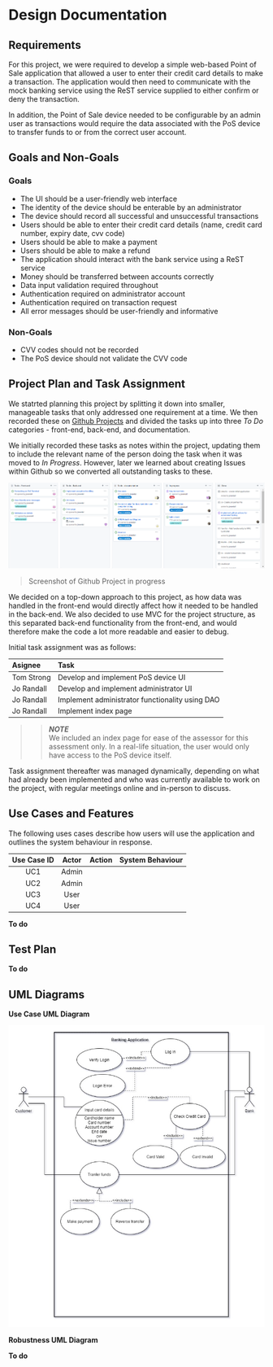 # Design Documentation

## Requirements
For this project, we were required to develop a simple web-based Point of Sale application that allowed a user to enter their credit card details to make a transaction. The application would then need to communicate with the mock banking service using the ReST service supplied to either confirm or deny the transaction.

In addition, the Point of Sale device needed to be configurable by an admin user as transactions would require the data associated with the PoS device to transfer funds to or from the correct user account.

## Goals and Non-Goals

### **Goals**

- The UI should be a user-friendly web interface
- The identity of the device should be enterable by an administrator
- The device should record all successful and unsuccessful transactions
- Users should be able to enter their credit card details (name, credit card number, expiry date, cvv code)
- Users should be able to make a payment
- Users should be able to make a refund
- The application should interact with the bank service using a ReST service
- Money should be transferred between accounts correctly
- Data input validation required throughout
- Authentication required on administrator account
- Authentication required on transaction request
- All error messages should be user-friendly and informative

### **Non-Goals**

- CVV codes should not be recorded
- The PoS device should not validate the CVV code

## Project Plan and Task Assignment

We statrted planning this project by splitting it down into smaller, manageable tasks that only addressed one requirement at a time. We then recorded these on [Github Projects](https://github.com/TomStrong/Com528-Assessment/projects/1) and divided the tasks up into three *To Do* categories - front-end, back-end, and documentation. 

We initially recorded these tasks as notes within the project, updating them to include the relevant name of the person doing the task when it was moved to *In Progress*. However, later we learned about creating Issues within Github so we converted all outstanding tasks to these.

![Github Project Screenshot](images/githubProject.PNG)
>Screenshot of Github Project in progress

We decided on a top-down approach to this project, as how data was handled in the front-end would directly affect how it needed to be handled in the back-end. We also decided to use MVC for the project structure, as this separated back-end functionality from the front-end, and would therefore make the code a lot more readable and easier to debug.

Initial task assignment was as follows:

| Asignee   | Task    |
| :------------- | :-------------  |  
| Tom Strong   | Develop and implement PoS device UI  | 
| Jo Randall   | Develop and implement administrator UI | 
| Jo Randall   | Implement administrator functionality using DAO |
| Jo Randall   | Implement index page | 

>>**_NOTE_**  
We included an index page for ease of the assessor for this assessment only. In a real-life situation, the user would only have access to the PoS device itself.

Task assignment thereafter was managed dynamically, depending on what had already been implemented and who was currently available to work on the project, with regular meetings online and in-person to discuss.

## Use Cases and Features

The following uses cases describe how users will use the application and outlines the system behaviour in response. 

| Use Case ID   | Actor    | Action     | System Behaviour |
| :-------------: | :-------------:  | :-------------: | :-------------:  | 
| UC1   | Admin  |    |     | 
| UC2   | Admin |    |     | 
| UC3   | User  |    |     | 
| UC4   | User  |    |     | 

**To do**

## Test Plan

**To do**

## UML Diagrams

**Use Case UML Diagram**


![Use Case UML Diagram](UMLDiagrams/UseCaseDiagram.jpg)


**Robustness UML Diagram**

**To do**